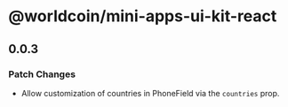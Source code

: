 # @worldcoin/mini-apps-ui-kit-react

## 0.0.3

### Patch Changes

- Allow customization of countries in PhoneField via the `countries` prop.
